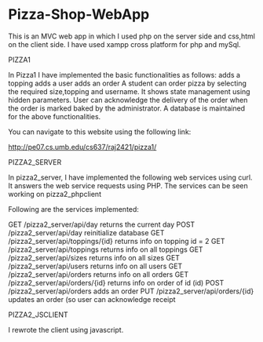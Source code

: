 # Pizza-Shop-WebApp
This is an MVC web app in which I used php on the server side and css,html on the client side.
I have used xampp cross platform for php and mySql.

PIZZA1

In Pizza1 I have implemented the basic functionalities as follows:
adds a topping
adds a user 
adds an order
A student can order pizza by selecting the required size,topping and username.
It shows state management using hidden parameters.
User can acknowledge the delivery of the order when the order is marked baked by the administrator.
A database is maintained for the above functionalities.

You can navigate to this website using the following link:

http://pe07.cs.umb.edu/cs637/raj2421/pizza1/

PIZZA2_SERVER

In pizza2_server, I have implemented the following web services using curl.
It answers the web service requests using PHP.
The services can be seen working on pizza2_phpclient

Following are the services implemented:

GET /pizza2_server/api/day             returns the current day
POST /pizza2_server/api/day            reinitialize database 
GET /pizza2_server/api/toppings/{id}   returns info on topping id = 2
GET /pizza2_server/api/toppings        returns info on all toppings
GET /pizza2_server/api/sizes           returns info on all  sizes
GET /pizza2_server/api/users           returns info on all  users
GET /pizza2_server/api/orders          returns info on all orders
GET /pizza2_server/api/orders/{id}     returns info on order of id (id)
POST /pizza2_server/api/orders         adds an order
PUT /pizza2_server/api/orders/{id}     updates an order (so user can acknowledge receipt

PIZZA2_JSCLIENT

I rewrote the client using javascript.
